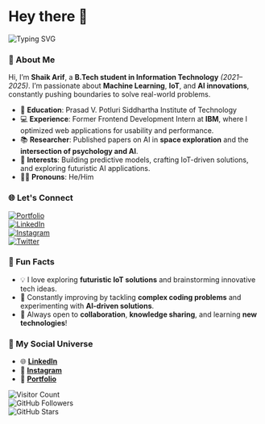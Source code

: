 # Hey there 👋  
![Typing SVG](https://readme-typing-svg.herokuapp.com?font=Fira+Code&size=35&duration=3000&pause=1000&color=36BCF7&width=750&lines=WELCOME+TO+SHAIK+ARIF'S+GITHUB!;Tech+Explorer+%7C+AI+Innovator;ML+Enthusiast+%7C+IoT+Creator;Turning+Ideas+into+Impactful+Code;Collaborate%2C+Learn%2C+Innovate!🌟)



### 🚀 About Me  
Hi, I’m **Shaik Arif**, a **B.Tech student in Information Technology** *(2021–2025)*. I’m passionate about **Machine Learning**, **IoT**, and **AI innovations**, constantly pushing boundaries to solve real-world problems.  

- 🏫 **Education**: Prasad V. Potluri Siddhartha Institute of Technology  
- 💻 **Experience**: Former Frontend Development Intern at **IBM**, where I optimized web applications for usability and performance.  
- 📚 **Researcher**: Published papers on AI in **space exploration** and the **intersection of psychology and AI**.  
- 🤖 **Interests**: Building predictive models, crafting IoT-driven solutions, and exploring futuristic AI applications.  
- 🙋‍♂️ **Pronouns**: He/Him  
 



### 🌐 Let's Connect  
[![Portfolio](https://img.shields.io/badge/Portfolio-Coming%20Soon-blue?style=for-the-badge)](https://research1233.github.io/portfolio/)  
[![LinkedIn](https://img.shields.io/badge/LinkedIn-Connect-blue?style=for-the-badge&logo=linkedin)](https://www.linkedin.com/in/shaik-arif99/)  
[![Instagram](https://img.shields.io/badge/Instagram-Follow-purple?style=for-the-badge&logo=instagram&logoColor=white)](https://www.instagram.com/unique__one__99/)  
[![Twitter](https://img.shields.io/badge/Twitter-Follow-blue?style=for-the-badge&logo=twitter)](https://x.com/Applelo96522941)  






### 🌟 Fun Facts  
- 💡 I love exploring **futuristic IoT solutions** and brainstorming innovative tech ideas.  
- 🎯 Constantly improving by tackling **complex coding problems** and experimenting with **AI-driven solutions**.  
- 🤝 Always open to **collaboration**, **knowledge sharing**, and learning **new technologies**!  



### 🔗 My Social Universe  
- 🌐 **[LinkedIn](https://www.linkedin.com/in/shaik-arif99/)**  
- 📸 **[Instagram](https://www.instagram.com/unique__one__99/)**  
- 📁 **[Portfolio](https://research1233.github.io/portfolio/)**  



![Visitor Count](https://komarev.com/ghpvc/?username=shaikarif&color=blue&style=flat-square)  
![GitHub Followers](https://img.shields.io/github/followers/shaikarif?style=social)  
![GitHub Stars](https://img.shields.io/github/stars/shaikarif?style=social)  
